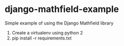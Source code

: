 # django-mathfield-example
Simple example of using the Django Mathfield library

1. Create a virtualenv using python 2
1. pip install -r requirements.txt
